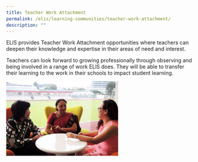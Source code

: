 ```yaml
---
title: Teacher Work Attachment
permalink: /elis/learning-communities/teacher-work-attachment/
description: ""
---
```

ELlS provides Teacher Work Attachment opportunities where teachers can deepen their knowledge and expertise in their areas of need and interest.

Teachers can look forward to growing professionally through observing and being involved in a range of work ELlS does. They will be able to transfer their learning to the work in their schools to impact student learning.

<img src="/images/twa_s.jpg" 
     style="width:60%">
		 